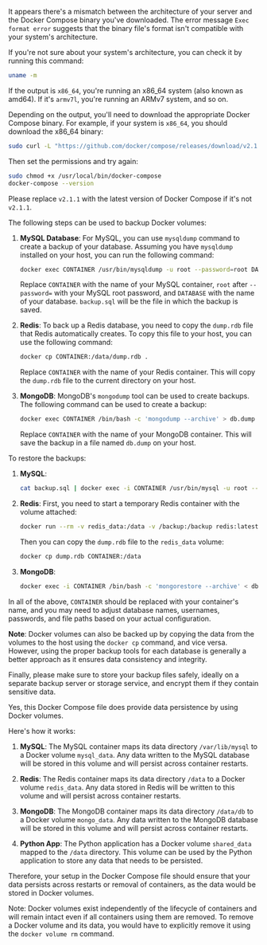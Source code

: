 It appears there's a mismatch between the architecture of your server and the Docker Compose binary you've downloaded. The error message `Exec format error` suggests that the binary file's format isn't compatible with your system's architecture.

If you're not sure about your system's architecture, you can check it by running this command:

```bash
uname -m
```

If the output is `x86_64`, you're running an x86_64 system (also known as amd64). If it's `armv7l`, you're running an ARMv7 system, and so on.

Depending on the output, you'll need to download the appropriate Docker Compose binary. For example, if your system is `x86_64`, you should download the x86_64 binary:

```bash
sudo curl -L "https://github.com/docker/compose/releases/download/v2.1.1/docker-compose-$(uname -s)-$(uname -m)" -o /usr/local/bin/docker-compose
```

Then set the permissions and try again:

```bash
sudo chmod +x /usr/local/bin/docker-compose
docker-compose --version
```

Please replace `v2.1.1` with the latest version of Docker Compose if it's not `v2.1.1`.



The following steps can be used to backup Docker volumes:

1. **MySQL Database**: For MySQL, you can use `mysqldump` command to create a backup of your database. Assuming you have `mysqldump` installed on your host, you can run the following command:

    ```bash
    docker exec CONTAINER /usr/bin/mysqldump -u root --password=root DATABASE > backup.sql
    ```
    Replace `CONTAINER` with the name of your MySQL container, `root` after `--password=` with your MySQL root password, and `DATABASE` with the name of your database. `backup.sql` will be the file in which the backup is saved.

2. **Redis**: To back up a Redis database, you need to copy the `dump.rdb` file that Redis automatically creates. To copy this file to your host, you can use the following command:

    ```bash
    docker cp CONTAINER:/data/dump.rdb .
    ```
    Replace `CONTAINER` with the name of your Redis container. This will copy the `dump.rdb` file to the current directory on your host.

3. **MongoDB**: MongoDB's `mongodump` tool can be used to create backups. The following command can be used to create a backup:

    ```bash
    docker exec CONTAINER /bin/bash -c 'mongodump --archive' > db.dump
    ```
    Replace `CONTAINER` with the name of your MongoDB container. This will save the backup in a file named `db.dump` on your host.

To restore the backups:

1. **MySQL**:

    ```bash
    cat backup.sql | docker exec -i CONTAINER /usr/bin/mysql -u root --password=root DATABASE
    ```
2. **Redis**: First, you need to start a temporary Redis container with the volume attached:

    ```bash
    docker run --rm -v redis_data:/data -v /backup:/backup redis:latest bash -c 'cp /data/dump.rdb /backup'
    ```
    Then you can copy the `dump.rdb` file to the `redis_data` volume:

    ```bash
    docker cp dump.rdb CONTAINER:/data
    ```
3. **MongoDB**:

    ```bash
    docker exec -i CONTAINER /bin/bash -c 'mongorestore --archive' < db.dump
    ```
In all of the above, `CONTAINER` should be replaced with your container's name, and you may need to adjust database names, usernames, passwords, and file paths based on your actual configuration.

**Note**: Docker volumes can also be backed up by copying the data from the volumes to the host using the `docker cp` command, and vice versa. However, using the proper backup tools for each database is generally a better approach as it ensures data consistency and integrity.

Finally, please make sure to store your backup files safely, ideally on a separate backup server or storage service, and encrypt them if they contain sensitive data.


Yes, this Docker Compose file does provide data persistence by using Docker volumes.

Here's how it works:

1. **MySQL**: The MySQL container maps its data directory `/var/lib/mysql` to a Docker volume `mysql_data`. Any data written to the MySQL database will be stored in this volume and will persist across container restarts.

2. **Redis**: The Redis container maps its data directory `/data` to a Docker volume `redis_data`. Any data stored in Redis will be written to this volume and will persist across container restarts.

3. **MongoDB**: The MongoDB container maps its data directory `/data/db` to a Docker volume `mongo_data`. Any data written to the MongoDB database will be stored in this volume and will persist across container restarts.

4. **Python App**: The Python application has a Docker volume `shared_data` mapped to the `/data` directory. This volume can be used by the Python application to store any data that needs to be persisted.

Therefore, your setup in the Docker Compose file should ensure that your data persists across restarts or removal of containers, as the data would be stored in Docker volumes. 

Note: Docker volumes exist independently of the lifecycle of containers and will remain intact even if all containers using them are removed. To remove a Docker volume and its data, you would have to explicitly remove it using the `docker volume rm` command.